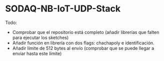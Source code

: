 # SODAQ-NB-IoT-UDP-Stack

Todo:

- Comprobar que el repositorio está completo (añadir librerías que falten para ejecutar los sketches)
- Añadir función en librería con dos flags: chachapoly e identificación.
- Añadir límite de 512 bytes al envío (comprobar que se puede llegar a enviar hasta este límite)
